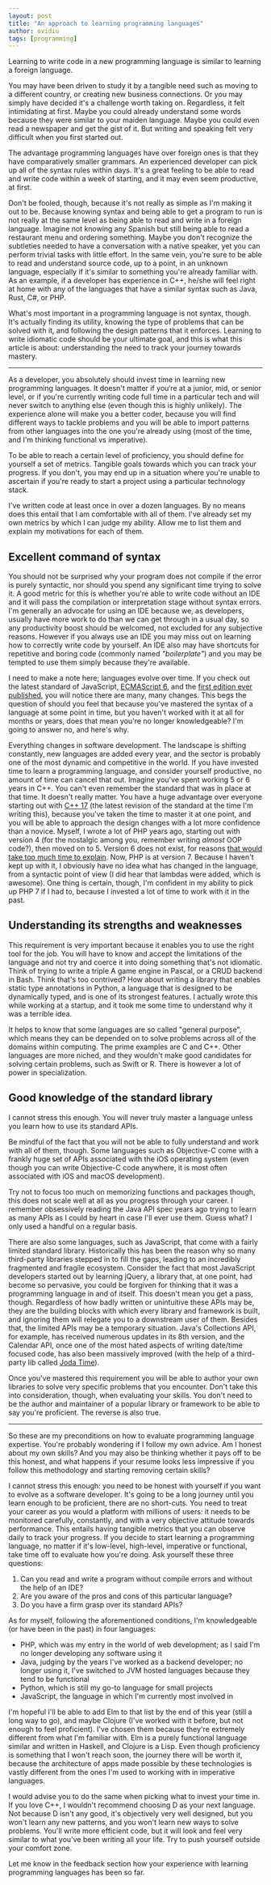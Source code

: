 ```yaml
---
layout: post
title: "An approach to learning programming languages"
author: ovidiu
tags: [programming]
---
```


Learning to write code in a new programming language is similar to learning a foreign language.

You may have been driven to study it by a tangible need such as moving to a different country, or creating new business connections. Or you may simply have decided it's a challenge worth taking on. Regardless, it felt intimidating at first. Maybe you could already understand some words because they were similar to your maiden language. Maybe you could even read a newspaper and get the gist of it. But writing and speaking felt very difficult when you first started out.

The advantage programming languages have over foreign ones is that they have comparatively smaller grammars. An experienced developer can pick up all of the syntax rules within days. It's a great feeling to be able to read and write code within a week of starting, and it may even seem productive, at first.

Don't be fooled, though, because it's not really as simple as I'm making it out to be. Because knowing syntax and being able to get a program to run is not really at the same level as being able to read and write in a foreign language. Imagine not knowing any Spanish but still being able to read a restaurant menu and ordering something. Maybe you don't recognize the subtleties needed to have a conversation with a native speaker, yet you can perform trivial tasks with little effort. In the same vein, you're sure to be able to read and understand source code, up to a point, in an unknown language, especially if it's similar to something you're already familiar with. As an example, if a developer has experience in C++, he/she will feel right at home with any of the languages that have a similar syntax such as Java, Rust, C#, or PHP.

What's most important in a programming language is not syntax, though. It's actually finding its utility, knowing the type of problems that can be solved with it, and following the design patterns that it enforces. Learning to write idiomatic code should be your ultimate goal, and this is what this article is about: understanding the need to track your journey towards mastery.

---

As a developer, you absolutely should invest time in learning new programming languages. It doesn't matter if you‘re at a junior, mid, or senior level, or if you're currently writing code full time in a particular tech and will never switch to anything else (even though this is highly unlikely). The experience alone will make you a better coder, because you will find different ways to tackle problems and you will be able to import patterns from other languages into the one you're already using (most of the time, and I'm thinking functional vs imperative).

To be able to reach a certain level of proficiency, you should define for yourself a set of metrics. Tangible goals towards which you can track your progress. If you don't, you may end up in a situation where you're unable to ascertain if you're ready to start a project using a particular technology stack.

I've written code at least once in over a dozen languages. By no means does this entail that I am comfortable with all of them. I've already set my own metrics by which I can judge my ability. Allow me to list them and explain my motivations for each of them.

## Excellent command of syntax

You should not be surprised why your program does not compile if the error is purely syntactic, nor should you spend any significant time trying to solve it. A good metric for this is whether you're able to write code without an IDE and it will pass the compilation or interpretation stage without syntax errors. I'm generally an advocate for using an IDE because we, as developers, usually have more work to do than we can get through in a usual day, so any productivity boost should be welcomed, not excluded for any subjective reasons. However if you always use an IDE you may miss out on learning how to correctly write code by yourself. An IDE also may have shortcuts for repetitive and boring code (commonly named _"boilerplate"_) and you may be tempted to use them simply because they're available.

I need to make a note here; languages evolve over time. If you check out the latest standard of JavaScript, [ECMAScript 6](http://www.ecma-international.org/ecma-262/6.0/), and the [first edition ever published](http://www.ecma-international.org/publications/files/ECMA-ST-ARCH/ECMA-262,%201st%20edition,%20June%201997.pdf), you will notice there are many, many changes. This begs the question of should you feel that because you've mastered the syntax of a language at some point in time, but you haven't worked with it at all for months or years, does that mean you're no longer knowledgeable? I'm going to answer no, and here's why.

Everything changes in software development. The landscape is shifting constantly, new languages are added every year, and the sector is probably one of the most dynamic and competitive in the world. If you have invested time to learn a programming language, and consider yourself productive, no amount of time can cancel that out. Imagine you've spent working 5 or 6 years in C++. You can't even remember the standard that was in place at that time. It doesn't really matter. You have a huge advantage over everyone starting out with [C++ 17](https://meetingcpp.com/index.php/br/items/final-features-of-c17.html) (the latest revision of the standard at the time I'm writing this), because you've taken the time to master it at one point, and you will be able to approach the design changes with a lot more confidence than a novice. Myself, I wrote a lot of PHP years ago, starting out with version 4 (for the nostalgic among you, remember writing _almost_ OOP code?), then moved on to 5. Version 6 does not exist, for reasons [that would take too much time to explain](https://ma.ttias.be/php6-missing-version-number/). Now, PHP is at version 7. Because I haven't kept up with it, I obviously have no idea what has changed in the language, from a syntactic point of view (I did hear that lambdas were added, which is awesome). One thing is certain, though, I'm confident in my ability to pick up PHP 7 if I had to, because I invested a lot of time to work with it in the past.

## Understanding its strengths and weaknesses

This requirement is very important because it enables you to use the right tool for the job. You will have to know and accept the limitations of the language and not try and coerce it into doing something that's not idiomatic. Think of trying to write a triple A game engine in Pascal, or a CRUD backend in Bash. Think that's too contrived? How about writing a library that enables static type annotations in Python, a language that is designed to be dynamically typed, and is one of its strongest features. I actually wrote this while working at a startup, and it took me some time to understand why it was a terrible idea.

It helps to know that some languages are so called "general purpose", which means they can be depended on to solve problems across all of the domains within computing. The prime examples are C and C++. Other languages are more niched, and they wouldn't make good candidates for solving certain problems, such as Swift or R. There is however a lot of power in specialization.

## Good knowledge of the standard library

I cannot stress this enough. You will never truly master a language unless you learn how to use its standard APIs.

Be mindful of the fact that you will not be able to fully understand and work with all of them, though. Some languages such as Objective-C come with a frankly huge set of APIs associated with the iOS operating system (even though you can write Objective-C code anywhere, it is most often associated with iOS and macOS development).

Try not to focus too much on memorizing functions and packages though, this does not scale well at all as you progress through your career. I remember obsessively reading the Java API spec years ago trying to learn as many APIs as I could by heart in case I'll ever use them. Guess what? I only used a handful on a regular basis.

There are also some languages, such as JavaScript, that come with a fairly limited standard library. Historically this has been the reason why so many third-party libraries stepped in to fill the gaps, leading to an incredibly fragmented and fragile ecosystem. Consider the fact that most JavaScript developers started out by learning jQuery, a library that, at one point, had become so pervasive, you could be forgiven for thinking that it was a programming language in and of itself. This doesn't mean you get a pass, though. Regardless of how badly written or unintuitive these APIs may be, they are the building blocks with which every library and framework is built, and ignoring them will relegate you to a downstream user of them. Besides that, the limited APIs may be a temporary situation. Java's Collections API, for example, has received numerous updates in its 8th version, and the Calendar API, once one of the most hated aspects of writing date/time focused code, has also been massively improved (with the help of a third-party lib called [Joda Time](http://www.joda.org/joda-time/)).

Once you've mastered this requirement you will be able to author your own libraries to solve very specific problems that you encounter. Don't take this into consideration, though, when evaluating your skills. You don't need to be the author and maintainer of a popular library or framework to be able to say you're proficient. The reverse is also true.

---

So these are my preconditions on how to evaluate programming language expertise. You're probably wondering if I follow my own advice. Am I honest about my own skills? And you may also be thinking whether it pays off to be this honest, and what happens if your resume looks less impressive if you follow this methodology and starting removing certain skills?

I cannot stress this enough: you need to be honest with yourself if you want to evolve as a software developer. It's going to be a long journey until you learn enough to be proficient, there are no short-cuts. You need to treat your career as you would a platform with millions of users: it needs to be monitored carefully, constantly, and with a very objective attitude towards performance. This entails having tangible metrics that you can observe daily to track your progress. If you decide to start learning a programming language, no matter if it's low-level, high-level, imperative or functional, take time off to evaluate how you're doing. Ask yourself these three questions:

1. Can you read and write a program without compile errors and without the help of an IDE?
1. Are you aware of the pros and cons of this particular language?
1. Do you have a firm grasp over its standard APIs?

As for myself, following the aforementioned conditions, I'm knowledgeable (or have been in the past) in four languages:

- PHP, which was my entry in the world of web development; as I said I'm no longer developing any software using it
- Java, judging by the years I've worked as a backend developer; no longer using it, I've switched to JVM hosted languages because they tend to be functional
- Python, which is still my go-to language for small projects
- JavaScript, the language in which I'm currently most involved in

I'm hopeful I'll be able to add Elm to that list by the end of this year (still a long way to go), and maybe Clojure (I've worked with it before, but not enough to feel proficient). I've chosen them because they're extremely different from what I'm familiar with. Elm is a purely functional language similar and written in Haskell, and Clojure is a Lisp. Even though proficiency is something that I won't reach soon, the journey there will be worth it, because the architecture of apps made possible by these technologies is vastly different from the ones I'm used to working with in imperative languages.

I would advise you to do the same when picking what to invest your time in. If you love C++, I wouldn't recommend choosing D as your next language. Not because D isn't any good, it's objectively very well designed, but you won't learn any new patterns, and you won't learn new ways to solve problems. You'll write more efficient code, but it will look and feel very similar to what you've been writing all your life. Try to push yourself outside your comfort zone.

Let me know in the feedback section how your experience with learning programming languages has been so far.
